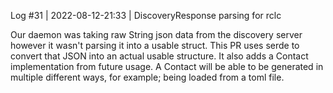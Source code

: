 Log #31 | 2022-08-12-21:33 | DiscoveryResponse parsing for rclc

Our daemon was taking raw String json data from the discovery server however it wasn't parsing it into a usable struct. This PR uses serde to convert that JSON into an actual usable structure. It also adds a Contact implementation from future usage. A Contact will be able to be generated in multiple different ways, for example; being loaded from a toml file.
